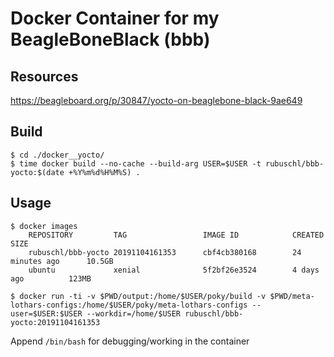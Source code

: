 # Docker Container for my BeagleBoneBlack (bbb)


## Resources

https://beagleboard.org/p/30847/yocto-on-beaglebone-black-9ae649


## Build


```
$ cd ./docker__yocto/
$ time docker build --no-cache --build-arg USER=$USER -t rubuschl/bbb-yocto:$(date +%Y%m%d%H%M%S) .
```


## Usage

```
$ docker images
    REPOSITORY         TAG                 IMAGE ID            CREATED             SIZE
    rubuschl/bbb-yocto 20191104161353      cbf4cb380168        24 minutes ago      10.5GB
    ubuntu             xenial              5f2bf26e3524        4 days ago          123MB

$ docker run -ti -v $PWD/output:/home/$USER/poky/build -v $PWD/meta-lothars-configs:/home/$USER/poky/meta-lothars-configs --user=$USER:$USER --workdir=/home/$USER rubuschl/bbb-yocto:20191104161353
```

Append ``/bin/bash`` for debugging/working in the container
